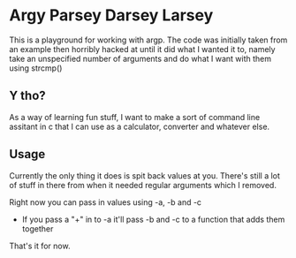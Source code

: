 # Argy Parsey Darsey Larsey

This is a playground for working with argp. The code was initially taken from an example then horribly hacked at until it did what I wanted it to, namely take an unspecified number of arguments and do what I want with them using strcmp()

## Y tho?

As a way of learning fun stuff, I want to make a sort of command line assitant in c that I can use as a calculator, converter and whatever else.

## Usage

Currently the only thing it does is spit back values at you. There's still a lot of stuff in there from when it needed regular arguments which I removed. 

Right now you can pass in values using -a, -b and -c

- If you pass a "+" in to -a it'll pass -b and -c to a function that adds them together


That's it for now.
